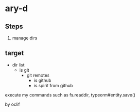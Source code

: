 # ary-d

## Steps

1. manage dirs

## target

- dir list
  - is git
    - git remotes
      - is github
      - is spirit from github

execute my commands such as fs.readdir, typeorm#entity.save()

by oclif
